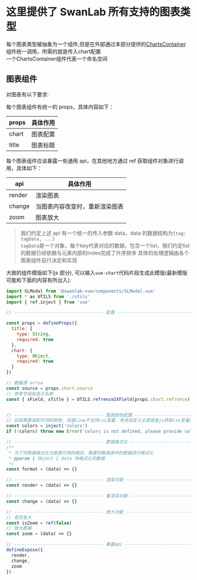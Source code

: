 # 这里提供了 SwanLab 所有支持的图表类型

每个图表类型被抽象为一个组件,但是在外部通过本部分提供的[ChartsContainer](./ChartsContainer.vue)组件统一调用，所需的就是传入chart配置  
一个ChartsContainer组件代表一个命名空间

## 图表组件

对图表有以下要求:

每个图表组件有统一的 props，具体内容如下：

| props | 具体作用 |
| ----- | -------- |
| chart | 图表配置 |
| title | 图表标题 |

每个图表组件应该暴露一些通用 api，在其他地方通过 ref 获取组件对象进行调用，具体如下：

| api    | 具体作用                       |
| ------ | ------------------------------ |
| render | 渲染图表                       |
| change | 当图表内容改变时，重新渲染图表 |
| zoom   | 图表放大                       |

> 我们约定上述 api 有一个统一的传入参数 data，data 的数据结构为`{tag: tagData, ...}`  
> `tagData`是一个对象，每个key代表对应的数据，包含一个list，我们约定list的数据已经依据与元素内部的index完成了升序排序
> 具体的处理逻辑由各个图表组件自行决定和实现

大致的组件模版如下(js 部分), 可以输入`vue-chart`代码片段生成此模版(最新模版可能和下面的内容有所出入):

```js
import SLModal from '@swanlab-vue/components/SLModal.vue'
import * as UTILS from './utils'
import { ref,inject } from 'vue'

// ---------------------------------- 配置 ----------------------------------

const props = defineProps({
  title: {
    type: String,
    required: true
  },
  chart: {
    type: Object,
    required: true
  }
})

// 数据源 arrya
const source = props.chart.source
// 参考字段和显示名称
const { xField, xTitle } = UTILS.refrence2XField(props.chart.refrence)


// ---------------------------------- 图表颜色配置 ----------------------------------
// 后续需要适配不同的颜色，但是Line不支持css变量，考虑自定义主题或者js获取css变量完成计算
const colors = inject('colors')
if (!colors) throw new Error('colors is not defined, please provide colors in parent component')

// ---------------------------------- 数据格式化 ----------------------------------
/**
 * 为了将数据格式化为图表可用的格式，需要将数据源中的数据进行格式化
 * @param { Object } data 待格式化的数据
 */
const format = (data) => {}

// ---------------------------------- 渲染功能 ----------------------------------
const render = (data) => {}

// ---------------------------------- 重渲染功能 ----------------------------------
const change = (data) => {}

// ---------------------------------- 放大功能 ----------------------------------
// 是否放大
const isZoom = ref(false)
// 放大数据
const zoom = (data) => {}

// ---------------------------------- 暴露api ----------------------------------
defineExpose({
  render,
  change,
  zoom
})
```

